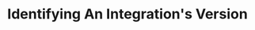 ---
# -------------------------- #
#          PAGE INFO         #
# -------------------------- #

title: Identifying An Integration's Version
keywords: integrations, integration, version, version number
permalink: /integrations/identify-an-integration-version
summary: "Identify the version an integration is running using its Extraction Logs."

layout: general
toc: false
input: false
feedback: true

key: "identify-integration-version"
content-type: "guide"


# -------------------------- #
#      CONTENT SECTIONS      #
# -------------------------- #

sections:
  - content: |
      {% include misc/data-files.html %}

      To ensure you're viewing the documentation for the correct version of your integration, you should first check its version in Stitch.

      1. [Sign into your Stitch account]({{ site.sign-in }}){:target="new"}.
      2. On the {{ app.page-names.dashboard }} page, click the {{ integration.display_name }} integration you want to check.
      3. Click the **Extraction Logs** tab:
         - If you see **No logs available for this integration yet.**, the version of the integration doesn't support the Extraction Logs feature. Refer to the [Legacy integration versions section](#legacy-integration-versions) below for more info.
         - **If you see a list of Extraction Logs:**

           Open the most recent set of logs and look at the first line:

           ![Integration version information highlighted in an integration's extraction logs]({{ site.baseurl }}/images/integrations/general-extraction-log-version.png)

           The string following `tap-<name> version` is the version of the integration you're using. In this example, that's `1.0.8`, which corresponds to **v1**.

           **Note**: Only major version identifiers are reflected in integration documentation, i.e. `1` versus `1.0.8`.

  - title: "Legacy integration versions"
    anchor: "legacy-integration-versions"
    content: |
      The integrations in the table below only have a single running version, which is listed in the table. When and if these integrations are converted to Singer taps, they will support [Extraction Logs]({{ link.replication.extraction-logs | prepend: site.baseurl }}) and you'll be able to identify their version using the method above.

      {% assign legacy-db-integrations = site.database-integrations | where:"singer",false %}

      {% assign all-legacy-integrations = site.saas-integrations | where:"singer",false | concat: legacy-db-integrations | sort_natural:"display_name" %}

      <table class="attribute-list">
      <tr>
      <td class="attribute-name"><strong>Integration</strong></td>
      <td><strong>Version</strong></td>
      <td><strong>Release date</strong></td>
      </tr>
      {% for integration in all-legacy-integrations %}
      {% include shared/versioning/integration-version-logic.html connection-type="integration" item-name="integration" %}

      {% if this-version.status == "released" %}
      <tr>
      <td class="attribute-name">
      <a href="{{ integration.url | prepend: site.baseurl }}">{{ integration.display_name }}</a>
      </td>
      <td>
      {{ integration.this-version | prepend: "v" }}
      </td>
      <td>
      {{ this-version.date-released }}
      </td>
      </tr>
      {% endif %}
      {% endfor %}
      </table>
---